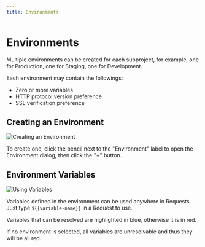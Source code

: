 ```yaml
---
title: Environments
---
```


# Environments

Multiple environments can be created for each subproject, for example, one for Production, one for Staging, one for
Development.

Each environment may contain the followings:
- Zero or more variables
- HTTP protocol version preference
- SSL verification preference

## Creating an Environment

![Creating an Environment](../create-environment.gif)

To create one, click the pencil next to the "Environment" label to open the Environment dialog, then click the "+" 
button.

## Environment Variables

![Using Variables](../using-environment-variable.gif)

Variables defined in the environment can be used anywhere in Requests. Just type `${{variable-name}}` in a Request to
use.

Variables that can be resolved are highlighted in blue, otherwise it is in red.

If no environment is selected, all variables are unresolvable and thus they will be all red.
